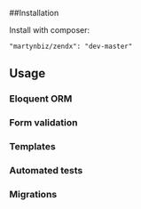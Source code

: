 ##Installation

Install with composer:

```
"martynbiz/zendx": "dev-master"
```

## Usage

### Eloquent ORM

### Form validation

### Templates

### Automated tests

### Migrations
